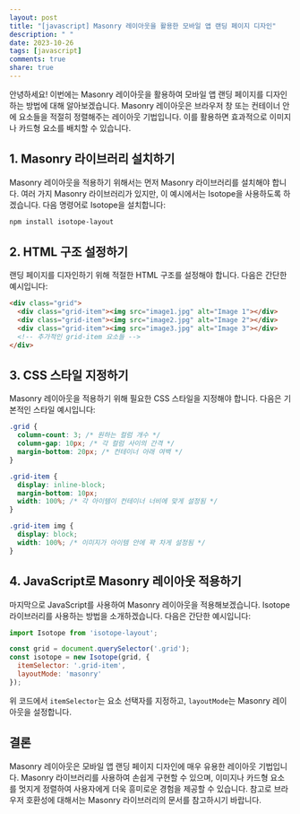 ```yaml
---
layout: post
title: "[javascript] Masonry 레이아웃을 활용한 모바일 앱 랜딩 페이지 디자인"
description: " "
date: 2023-10-26
tags: [javascript]
comments: true
share: true
---
```


안녕하세요! 이번에는 Masonry 레이아웃을 활용하여 모바일 앱 랜딩 페이지를 디자인하는 방법에 대해 알아보겠습니다. Masonry 레이아웃은 브라우저 창 또는 컨테이너 안에 요소들을 적절히 정렬해주는 레이아웃 기법입니다. 이를 활용하면 효과적으로 이미지나 카드형 요소를 배치할 수 있습니다.

## 1. Masonry 라이브러리 설치하기

Masonry 레이아웃을 적용하기 위해서는 먼저 Masonry 라이브러리를 설치해야 합니다. 여러 가지 Masonry 라이브러리가 있지만, 이 예시에서는 Isotope을 사용하도록 하겠습니다. 다음 명령어로 Isotope을 설치합니다:

```bash
npm install isotope-layout
```

## 2. HTML 구조 설정하기

랜딩 페이지를 디자인하기 위해 적절한 HTML 구조를 설정해야 합니다. 다음은 간단한 예시입니다:

```html
<div class="grid">
  <div class="grid-item"><img src="image1.jpg" alt="Image 1"></div>
  <div class="grid-item"><img src="image2.jpg" alt="Image 2"></div>
  <div class="grid-item"><img src="image3.jpg" alt="Image 3"></div>
  <!-- 추가적인 grid-item 요소들 -->
</div>
```

## 3. CSS 스타일 지정하기

Masonry 레이아웃을 적용하기 위해 필요한 CSS 스타일을 지정해야 합니다. 다음은 기본적인 스타일 예시입니다:

```css
.grid {
  column-count: 3; /* 원하는 컬럼 개수 */
  column-gap: 10px; /* 각 컬럼 사이의 간격 */
  margin-bottom: 20px; /* 컨테이너 아래 여백 */
}

.grid-item {
  display: inline-block;
  margin-bottom: 10px;
  width: 100%; /* 각 아이템이 컨테이너 너비에 맞게 설정됨 */
}

.grid-item img {
  display: block;
  width: 100%; /* 이미지가 아이템 안에 꽉 차게 설정됨 */
}
```

## 4. JavaScript로 Masonry 레이아웃 적용하기

마지막으로 JavaScript를 사용하여 Masonry 레이아웃을 적용해보겠습니다. Isotope 라이브러리를 사용하는 방법을 소개하겠습니다. 다음은 간단한 예시입니다:

```javascript
import Isotope from 'isotope-layout';

const grid = document.querySelector('.grid');
const isotope = new Isotope(grid, {
  itemSelector: '.grid-item',
  layoutMode: 'masonry'
});
```

위 코드에서 `itemSelector`는 요소 선택자를 지정하고, `layoutMode`는 Masonry 레이아웃을 설정합니다.

## 결론

Masonry 레이아웃은 모바일 앱 랜딩 페이지 디자인에 매우 유용한 레이아웃 기법입니다. Masonry 라이브러리를 사용하여 손쉽게 구현할 수 있으며, 이미지나 카드형 요소를 멋지게 정렬하여 사용자에게 더욱 흥미로운 경험을 제공할 수 있습니다. 참고로 브라우저 호환성에 대해서는 Masonry 라이브러리의 문서를 참고하시기 바랍니다.